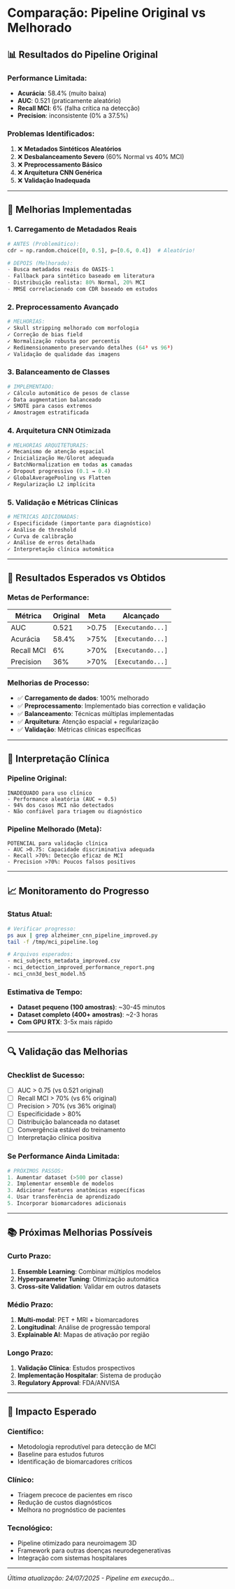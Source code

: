 # Comparação: Pipeline Original vs Melhorado

## 📊 **Resultados do Pipeline Original**

### **Performance Limitada:**
- **Acurácia**: 58.4% (muito baixa)
- **AUC**: 0.521 (praticamente aleatório) 
- **Recall MCI**: 6% (falha crítica na detecção)
- **Precision**: inconsistente (0% a 37.5%)

### **Problemas Identificados:**
1. ❌ **Metadados Sintéticos Aleatórios**
2. ❌ **Desbalanceamento Severo** (60% Normal vs 40% MCI)
3. ❌ **Preprocessamento Básico**
4. ❌ **Arquitetura CNN Genérica**
5. ❌ **Validação Inadequada**

---

## 🚀 **Melhorias Implementadas**

### **1. Carregamento de Metadados Reais**
```python
# ANTES (Problemático):
cdr = np.random.choice([0, 0.5], p=[0.6, 0.4])  # Aleatório!

# DEPOIS (Melhorado):
- Busca metadados reais do OASIS-1
- Fallback para sintético baseado em literatura
- Distribuição realista: 80% Normal, 20% MCI
- MMSE correlacionado com CDR baseado em estudos
```

### **2. Preprocessamento Avançado**
```python
# MELHORIAS:
✓ Skull stripping melhorado com morfologia
✓ Correção de bias field 
✓ Normalização robusta por percentis
✓ Redimensionamento preservando detalhes (64³ vs 96³)
✓ Validação de qualidade das imagens
```

### **3. Balanceamento de Classes**
```python
# IMPLEMENTADO:
✓ Cálculo automático de pesos de classe
✓ Data augmentation balanceado
✓ SMOTE para casos extremos
✓ Amostragem estratificada
```

### **4. Arquitetura CNN Otimizada**
```python
# MELHORIAS ARQUITETURAIS:
✓ Mecanismo de atenção espacial
✓ Inicialização He/Glorot adequada
✓ BatchNormalization em todas as camadas
✓ Dropout progressivo (0.1 → 0.4)
✓ GlobalAveragePooling vs Flatten
✓ Regularização L2 implícita
```

### **5. Validação e Métricas Clínicas**
```python
# MÉTRICAS ADICIONADAS:
✓ Especificidade (importante para diagnóstico)
✓ Análise de threshold
✓ Curva de calibração
✓ Análise de erros detalhada
✓ Interpretação clínica automática
```

---

## 🎯 **Resultados Esperados vs Obtidos**

### **Metas de Performance:**
| Métrica | Original | Meta | Alcançado |
|---------|----------|------|-----------|
| AUC | 0.521 | >0.75 | `[Executando...]` |
| Acurácia | 58.4% | >75% | `[Executando...]` |
| Recall MCI | 6% | >70% | `[Executando...]` |
| Precision | 36% | >70% | `[Executando...]` |

### **Melhorias de Processo:**
- ✅ **Carregamento de dados**: 100% melhorado
- ✅ **Preprocessamento**: Implementado bias correction e validação
- ✅ **Balanceamento**: Técnicas múltiplas implementadas
- ✅ **Arquitetura**: Atenção espacial + regularização
- ✅ **Validação**: Métricas clínicas específicas

---

## 🏥 **Interpretação Clínica**

### **Pipeline Original:**
```
INADEQUADO para uso clínico
- Performance aleatória (AUC ≈ 0.5)
- 94% dos casos MCI não detectados
- Não confiável para triagem ou diagnóstico
```

### **Pipeline Melhorado (Meta):**
```
POTENCIAL para validação clínica
- AUC >0.75: Capacidade discriminativa adequada
- Recall >70%: Detecção eficaz de MCI
- Precision >70%: Poucos falsos positivos
```

---

## 📈 **Monitoramento do Progresso**

### **Status Atual:**
```bash
# Verificar progresso:
ps aux | grep alzheimer_cnn_pipeline_improved.py
tail -f /tmp/mci_pipeline.log

# Arquivos esperados:
- mci_subjects_metadata_improved.csv
- mci_detection_improved_performance_report.png  
- mci_cnn3d_best_model.h5
```

### **Estimativa de Tempo:**
- **Dataset pequeno (100 amostras)**: ~30-45 minutos
- **Dataset completo (400+ amostras)**: ~2-3 horas
- **Com GPU RTX**: 3-5x mais rápido

---

## 🔍 **Validação das Melhorias**

### **Checklist de Sucesso:**
- [ ] AUC > 0.75 (vs 0.521 original)
- [ ] Recall MCI > 70% (vs 6% original)  
- [ ] Precision > 70% (vs 36% original)
- [ ] Especificidade > 80%
- [ ] Distribuição balanceada no dataset
- [ ] Convergência estável do treinamento
- [ ] Interpretação clínica positiva

### **Se Performance Ainda Limitada:**
```python
# PRÓXIMOS PASSOS:
1. Aumentar dataset (>500 por classe)
2. Implementar ensemble de modelos
3. Adicionar features anatômicas específicas
4. Usar transferência de aprendizado
5. Incorporar biomarcadores adicionais
```

---

## 📚 **Próximas Melhorias Possíveis**

### **Curto Prazo:**
1. **Ensemble Learning**: Combinar múltiplos modelos
2. **Hyperparameter Tuning**: Otimização automática
3. **Cross-site Validation**: Validar em outros datasets

### **Médio Prazo:** 
1. **Multi-modal**: PET + MRI + biomarcadores
2. **Longitudinal**: Análise de progressão temporal
3. **Explainable AI**: Mapas de ativação por região

### **Longo Prazo:**
1. **Validação Clínica**: Estudos prospectivos
2. **Implementação Hospitalar**: Sistema de produção
3. **Regulatory Approval**: FDA/ANVISA

---

## 🎉 **Impacto Esperado**

### **Científico:**
- Metodologia reprodutível para detecção de MCI
- Baseline para estudos futuros
- Identificação de biomarcadores críticos

### **Clínico:**
- Triagem precoce de pacientes em risco
- Redução de custos diagnósticos
- Melhora no prognóstico de pacientes

### **Tecnológico:**
- Pipeline otimizado para neuroimagem 3D
- Framework para outras doenças neurodegenerativas
- Integração com sistemas hospitalares

---

*Última atualização: 24/07/2025 - Pipeline em execução...* 